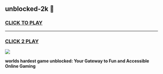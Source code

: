 
## unblocked-2k 👋
<h3>
<a href="https://premium.freeplayer.one?title=unblocked-2k&ref=14F">CLICK TO PLAY</a></h3>
<hr>

<h3>
<a href="https://premium.freeplayer.one?title=unblocked-2k&ref=14F">CLICK 2 PLAY</a>
  
</h3>

<a href="https://premium.freeplayer.one?title=unblocked-2k&ref=12F/"><img src="https://clearcache.store/games.png"></a>


**worlds hardest game unblocked: Your Gateway to Fun and Accessible Online Gaming**
